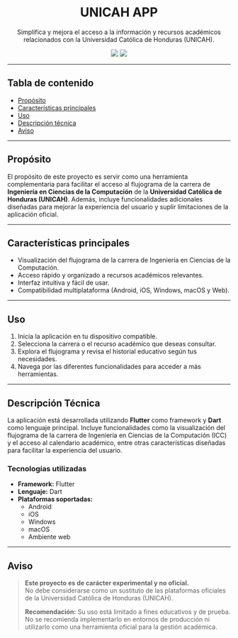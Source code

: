 <!-- <img src="https://github.com/user-attachments/assets/a2eb1b84-1395-46be-b949-016b3e7c0a16" width="130"><br> -->

<div align="center">
  <h1>UNICAH APP</h1>
  <p>Simplifica y mejora el acceso a la información y recursos académicos relacionados con la Universidad Católica de Honduras (UNICAH).</p>
  <!-- <img src="https://img.shields.io/github/last-commit/tommysvs/unicah-app"> -->
  <img src="https://img.shields.io/github/license/tommysvs/unicah-app">   
  <img src="https://img.shields.io/github/stars/tommysvs/unicah-app">  
</div>

---

## Tabla de contenido
- [Propósito](#propósito)
- [Características principales](#características-principales)
- [Uso](#uso)
- [Descripción técnica](#descripción-técnica)
- [Aviso](#aviso)

---

## Propósito

El propósito de este proyecto es servir como una herramienta complementaria para facilitar el acceso al flujograma de la carrera de **Ingeniería en Ciencias de la Computación** de la **Universidad Católica de Honduras (UNICAH)**. Además, incluye funcionalidades adicionales diseñadas para mejorar la experiencia del usuario y suplir limitaciones de la aplicación oficial.

---

## Características principales

- Visualización del flujograma de la carrera de Ingeniería en Ciencias de la Computación.
- Acceso rápido y organizado a recursos académicos relevantes.
- Interfaz intuitiva y fácil de usar.
- Compatibilidad multiplataforma (Android, iOS, Windows, macOS y Web).

---

## Uso

1. Inicia la aplicación en tu dispositivo compatible.
2. Selecciona la carrera o el recurso académico que deseas consultar.
3. Explora el flujograma y revisa el historial educativo según tus necesidades.
4. Navega por las diferentes funcionalidades para acceder a más herramientas.

---

## Descripción Técnica

La aplicación está desarrollada utilizando **Flutter** como framework y **Dart** como lenguaje principal. Incluye funcionalidades como la visualización del flujograma de la carrera de Ingeniería en Ciencias de la Computación (ICC) y el acceso al calendario académico, entre otras características diseñadas para facilitar la experiencia del usuario.

### Tecnologías utilizadas
- **Framework:** Flutter
- **Lenguaje:** Dart
- **Plataformas soportadas:**
  - Android
  - iOS
  - Windows
  - macOS
  - Ambiente web

---

## Aviso

> **Este proyecto es de carácter experimental y no oficial.**  
> No debe considerarse como un sustituto de las plataformas oficiales de la Universidad Católica de Honduras (UNICAH).  
> 
> **Recomendación:** Su uso está limitado a fines educativos y de prueba. No se recomienda implementarlo en entornos de producción ni utilizarlo como una herramienta oficial para la gestión académica.
